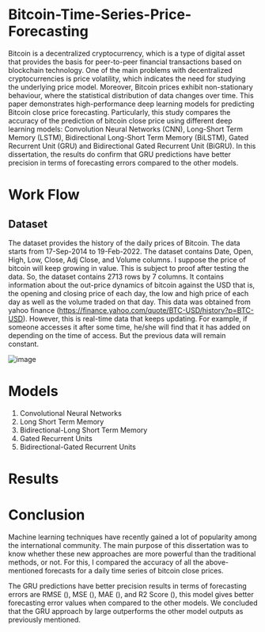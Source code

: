 # Bitcoin-Time-Series-Price-Forecasting
Bitcoin is a decentralized cryptocurrency, which is a type of digital asset that provides the basis for peer-to-peer financial transactions based on blockchain technology. One of the main problems with decentralized cryptocurrencies is price volatility, which indicates the need for studying the underlying price model. Moreover, Bitcoin prices exhibit non-stationary behaviour, where the statistical distribution of data changes over time. This paper demonstrates high-performance deep learning models for predicting Bitcoin close price forecasting. Particularly, this study compares the accuracy of the prediction of bitcoin close price using different deep learning models: Convolution Neural Networks (CNN), Long-Short Term Memory (LSTM), Bidirectional Long-Short Term Memory (BiLSTM), Gated Recurrent Unit (GRU) and Bidirectional Gated Recurrent Unit (BiGRU). In this dissertation, the results do confirm that GRU predictions have better precision in terms of forecasting errors compared to the other models.

# Work Flow

## Dataset
The dataset provides the history of the daily prices of Bitcoin. The data starts from 17-Sep-2014 to 19-Feb-2022. The dataset contains Date, Open, High, Low, Close, Adj Close, and Volume columns. I suppose the price of bitcoin will keep growing in value. This is subject to proof after testing the data. So, the dataset contains 2713 rows by 7 columns. It contains information about the out-price dynamics of bitcoin against the USD that is, the opening and closing price of each day, the low and high price of each day as well as the volume traded on that day. This data was obtained from yahoo finance (https://finance.yahoo.com/quote/BTC-USD/history?p=BTC-USD). However, this is real-time data that keeps updating. For example, if someone accesses it after some time, he/she will find that it has added on depending on the time of access. But the previous data will remain constant.

![image](https://user-images.githubusercontent.com/50575405/171634941-0b019ae8-9d5e-442f-bd72-a00613bc3fbe.png)



# Models
1. Convolutional Neural Networks
2. Long Short Term Memory
3. Bidirectional-Long Short Term Memory
4. Gated Recurrent Units
5. Bidirectional-Gated Recurrent Units

# Results

# Conclusion
Machine learning techniques have recently gained a lot of popularity among the international community. The main purpose of this dissertation was to know whether these new approaches are more powerful than the traditional methods, or not. For this, I compared the accuracy of all the above-mentioned forecasts for a daily time series of bitcoin close prices.

The GRU predictions have better precision results in terms of forecasting errors are RMSE (), MSE (), MAE (), and R2 Score (), this model gives better forecasting error values when compared to the other models. We concluded that the GRU approach by large outperforms the other model outputs as previously mentioned.
